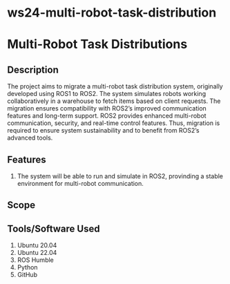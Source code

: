# ws24-multi-robot-task-distribution

# Multi-Robot Task Distributions

## Description

The project aims to migrate a multi-robot task distribution system, originally developed using ROS1 to ROS2. The system simulates robots working collaboratively in a warehouse to fetch items based on client requests. The migration ensures compatibility with ROS2’s improved communication features and long-term support. ROS2 provides enhanced multi-robot communication, security, and real-time control features. Thus, migration is required to ensure system sustainability and to benefit from ROS2’s advanced tools.

## Features

1) The system will be able to run and simulate in ROS2, provinding a stable environment for multi-robot communication.

## Scope



## Tools/Software Used

1) Ubuntu 20.04
2) Ubuntu 22.04
3) ROS Humble
4) Python
5) GitHub
